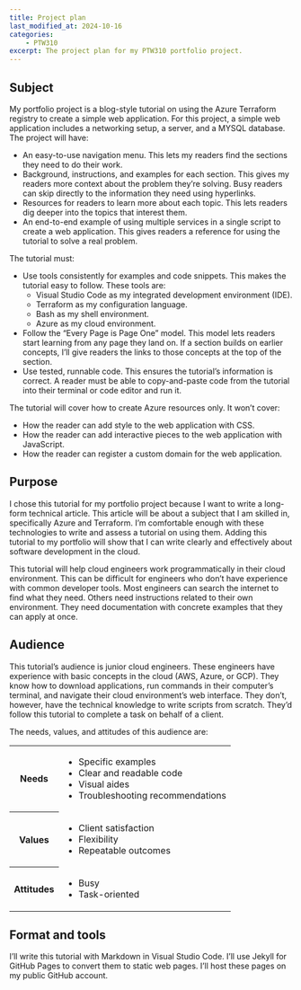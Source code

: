 ```yaml
---
title: Project plan
last_modified_at: 2024-10-16
categories:
    - PTW310
excerpt: The project plan for my PTW310 portfolio project.
---
```


## Subject

My portfolio project is a blog-style tutorial on using the Azure Terraform registry to create a simple web application. For this project, a simple web application includes a networking setup, a server, and a MYSQL database. The project will have:

- An easy-to-use navigation menu. This lets my readers find the sections they need to do their work.
- Background, instructions, and examples for each section. This gives my readers more context about the problem they’re solving. Busy readers can skip directly to the information they need using hyperlinks.
- Resources for readers to learn more about each topic. This lets readers dig deeper into the topics that interest them.
- An end-to-end example of using multiple services in a single script to create a web application. This gives readers a reference for using the tutorial to solve a real problem.

The tutorial must:

- Use tools consistently for examples and code snippets. This makes the tutorial easy to follow. These tools are:
  - Visual Studio Code as my integrated development environment (IDE).
  - Terraform as my configuration language.
  - Bash as my shell environment.
  - Azure as my cloud environment.
- Follow the “Every Page is Page One” model. This model lets readers start learning from any page they land on. If a section builds on earlier concepts, I’ll give readers the links to those concepts at the top of the section.
- Use tested, runnable code. This ensures the tutorial’s information is correct. A reader must be able to copy-and-paste code from the tutorial into their terminal or code editor and run it.

The tutorial will cover how to create Azure resources only. It won’t cover:

- How the reader can add style to the web application with CSS.
- How the reader can add interactive pieces to the web application with JavaScript.
- How the reader can register a custom domain for the web application.

## Purpose

I chose this tutorial for my portfolio project because I want to write a long-form technical article. This article will be about a subject that I am skilled in, specifically Azure and Terraform. I’m comfortable enough with these technologies to write and assess a tutorial on using them. Adding this tutorial to my portfolio will show that I can write clearly and effectively about software development in the cloud.

This tutorial will help cloud engineers work programmatically in their cloud environment. This can be difficult for engineers who don’t have experience with common developer tools. Most engineers can search the internet to find what they need. Others need instructions related to their own environment. They need documentation with concrete examples that they can apply at once.

## Audience

This tutorial’s audience is junior cloud engineers. These engineers have experience with basic concepts in the cloud (AWS, Azure, or GCP). They know how to download applications, run commands in their computer’s terminal, and navigate their cloud environment’s web interface. They don’t, however, have the technical knowledge to write scripts from scratch. They’d follow this tutorial to complete a task on behalf of a client.

The needs, values, and attitudes of this audience are:

<table>
    <tr>
        <th>Needs</th>
        <td><ul>
            <li>Specific examples</li>
            <li>Clear and readable code</li>
            <li>Visual aides</li>
            <li>Troubleshooting recommendations</li>
        </ul></td>
    </tr>
    <tr>
        <th>Values</th>
        <td><ul>
            <li>Client satisfaction</li>
            <li>Flexibility</li>
            <li>Repeatable outcomes</li>
        </ul></td>
    </tr>
    <tr>
        <th>Attitudes</th>
        <td><ul>
            <li>Busy</li>
            <li>Task-oriented</li>
        </ul></td>
    </tr>
</table>

## Format and tools

I’ll write this tutorial with Markdown in Visual Studio Code. I’ll use Jekyll for GitHub Pages to convert them to static web pages. I’ll host these pages on my public GitHub account.
